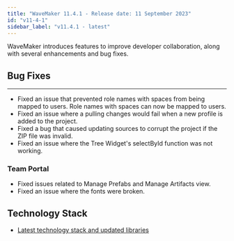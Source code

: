 ```yaml
---
title: "WaveMaker 11.4.1 - Release date: 11 September 2023"
id: "v11-4-1"
sidebar_label: "v11.4.1 - latest"
---
```


WaveMaker introduces features to improve developer collaboration, along with several enhancements and bug fixes.

## Bug Fixes

---

- Fixed an issue that prevented role names with spaces from being mapped to users. Role names with spaces can now be mapped to users.
- Fixed an issue where a pulling changes would fail when a new profile is added to the project.
- Fixed a bug that caused updating sources to corrupt the project if the ZIP file was invalid. 
- Fixed an issue where the Tree Widget's selectById function was not working.

### Team Portal

- Fixed issues related to Manage Prefabs and Manage Artifacts view.
- Fixed an issue where the fonts were broken.

## Technology Stack

- [Latest technology stack and updated libraries](/learn/wavemaker-release-notes#technology-stack) 